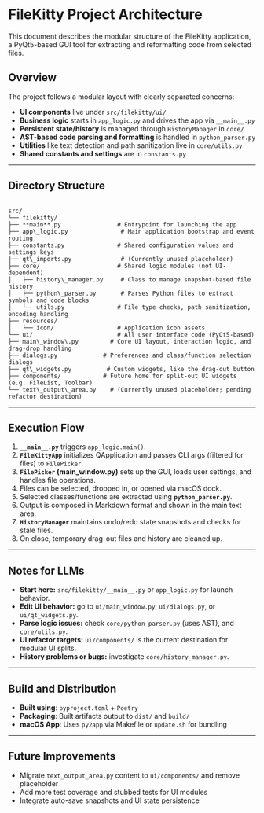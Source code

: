 # FileKitty Project Architecture

This document describes the modular structure of the FileKitty application, a PyQt5-based GUI tool for extracting and
reformatting code from selected files.

## Overview

The project follows a modular layout with clearly separated concerns:

- **UI components** live under `src/filekitty/ui/`
- **Business logic** starts in `app_logic.py` and drives the app via `__main__.py`
- **Persistent state/history** is managed through `HistoryManager` in `core/`
- **AST-based code parsing and formatting** is handled in `python_parser.py`
- **Utilities** like text detection and path sanitization live in `core/utils.py`
- **Shared constants and settings** are in `constants.py`

---

## Directory Structure

```

src/
└── filekitty/
├── **main**.py                # Entrypoint for launching the app
├── app\_logic.py               # Main application bootstrap and event routing
├── constants.py               # Shared configuration values and settings keys
├── qt\_imports.py              # (Currently unused placeholder)
├── core/                      # Shared logic modules (not UI-dependent)
│   ├── history\_manager.py     # Class to manage snapshot-based file history
│   ├── python\_parser.py       # Parses Python files to extract symbols and code blocks
│   └── utils.py               # File type checks, path sanitization, encoding handling
├── resources/
│   └── icon/                  # Application icon assets
└── ui/                        # All user interface code (PyQt5-based)
├── main\_window\.py         # Core UI layout, interaction logic, and drag-drop handling
├── dialogs.py             # Preferences and class/function selection dialogs
├── qt\_widgets.py          # Custom widgets, like the drag-out button
├── components/            # Future home for split-out UI widgets (e.g. FileList, Toolbar)
└── text\_output\_area.py    # (Currently unused placeholder; pending refactor destination)

```

---

## Execution Flow

1. **`__main__.py`** triggers `app_logic.main()`.
2. **`FileKittyApp`** initializes QApplication and passes CLI args (filtered for files) to `FilePicker`.
3. **`FilePicker` (main_window.py)** sets up the GUI, loads user settings, and handles file operations.
4. Files can be selected, dropped in, or opened via macOS dock.
5. Selected classes/functions are extracted using **`python_parser.py`**.
6. Output is composed in Markdown format and shown in the main text area.
7. **`HistoryManager`** maintains undo/redo state snapshots and checks for stale files.
8. On close, temporary drag-out files and history are cleaned up.

---

## Notes for LLMs

- **Start here:** `src/filekitty/__main__.py` or `app_logic.py` for launch behavior.
- **Edit UI behavior:** go to `ui/main_window.py`, `ui/dialogs.py`, or `ui/qt_widgets.py`.
- **Parse logic issues:** check `core/python_parser.py` (uses AST), and `core/utils.py`.
- **UI refactor targets:** `ui/components/` is the current destination for modular UI splits.
- **History problems or bugs:** investigate `core/history_manager.py`.

---

## Build and Distribution

- **Built using**: `pyproject.toml` + `Poetry`
- **Packaging**: Built artifacts output to `dist/` and `build/`
- **macOS App**: Uses `py2app` via Makefile or `update.sh` for bundling

---

## Future Improvements

- Migrate `text_output_area.py` content to `ui/components/` and remove placeholder
- Add more test coverage and stubbed tests for UI modules
- Integrate auto-save snapshots and UI state persistence